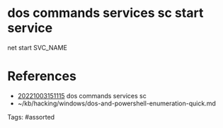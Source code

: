 # dos commands services sc start service
net start SVC_NAME

# References
- [20221003151115](/zet/20221003151115/) dos commands services sc
- ~/kb/hacking/windows/dos-and-powershell-enumeration-quick.md

Tags:
    #assorted

